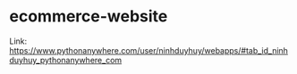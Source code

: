 # ecommerce-website
Link: https://www.pythonanywhere.com/user/ninhduyhuy/webapps/#tab_id_ninhduyhuy_pythonanywhere_com
